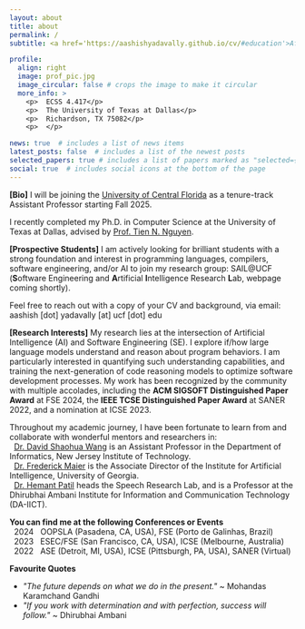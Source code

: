 ```yaml
---
layout: about
title: about
permalink: /
subtitle: <a href='https://aashishyadavally.github.io/cv/#education'>Affiliations</a>. <a href='https://aashishyadavally.github.io/cv/#research-interests'>Research</a>. <a href='https://aashishyadavally.github.io/cv/#academic-service'>Academic Service</a>. <a href='#'>Contacts</a>.

profile:
  align: right
  image: prof_pic.jpg
  image_circular: false # crops the image to make it circular
  more_info: >
    <p>  ECSS 4.417</p>
    <p>  The University of Texas at Dallas</p>
    <p>  Richardson, TX 75082</p>
    <p>  </p>

news: true  # includes a list of news items
latest_posts: false  # includes a list of the newest posts
selected_papers: true # includes a list of papers marked as "selected={true}"
social: true  # includes social icons at the bottom of the page
---
```


**[Bio]** I will be joining the [University of Central Florida](https://csrankings.org/#/index?soft&us) as a tenure-track Assistant Professor starting Fall 2025.

I recently completed my Ph.D. in Computer Science at the University of Texas at Dallas, advised by [Prof. Tien N. Nguyen](https://personal.utdallas.edu/~tien.n.nguyen/research.html).

**[Prospective Students]** I am actively looking for brilliant students with a strong foundation and interest in programming languages, compilers, software engineering, and/or AI to join my research group: SAIL@UCF (**S**oftware Engineering and **A**rtificial **I**ntelligence Research **L**ab, webpage coming shortly).

Feel free to reach out with a copy of your CV and background, via email: aashish [dot] yadavally [at] ucf [dot] edu

**[Research Interests]** My research lies at the intersection of Artificial Intelligence (AI) and Software Engineering (SE). I explore if/how large language models understand and reason about program behaviors. I am particularly interested in quantifying such understanding capabilities, and training the next-generation of code reasoning models to optimize software development processes. My work has been recognized by the community with multiple accolades, including the **ACM SIGSOFT Distinguished Paper Award** at FSE 2024, the **IEEE TCSE Distinguished Paper Award** at SANER 2022, and a nomination at ICSE 2023. 

Throughout my academic journey, I have been fortunate to learn from and collaborate with wonderful mentors and researchers in: 
<br/> &nbsp; [Dr. David Shaohua Wang](https://davidshaohuawang.wordpress.com/) is an Assistant Professor in the Department of Informatics, New Jersey Institute of Technology.
<br/> &nbsp; [Dr. Frederick Maier](https://csci.franklin.uga.edu/directory/people/fred-maier) is the Associate Director of the Institute for Artificial Intelligence, University of Georgia.
<br/> &nbsp; [Dr. Hemant Patil](https://sites.google.com/site/hemantpatildaiict/) heads the Speech Research Lab, and is a Professor at the Dhirubhai Ambani Institute for Information and Communication Technology (DA-IICT).

**You can find me at the following Conferences or Events**
<br/> &nbsp; 2024 &nbsp; OOPSLA (Pasadena, CA, USA), FSE (Porto de Galinhas, Brazil)
<br/> &nbsp; 2023 &nbsp; ESEC/FSE (San Francisco, CA, USA), ICSE (Melbourne, Australia)
<br/> &nbsp; 2022 &nbsp; ASE (Detroit, MI, USA), ICSE (Pittsburgh, PA, USA), SANER (Virtual)

**Favourite Quotes**
- *"The future depends on what we do in the present."* ~ Mohandas Karamchand Gandhi
- *"If you work with determination and with perfection, success will follow."* ~ Dhirubhai Ambani 
